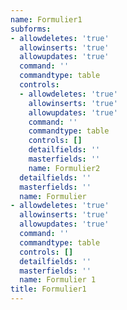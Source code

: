 ```yaml
---
name: Formulier1
subforms:
- allowdeletes: 'true'
  allowinserts: 'true'
  allowupdates: 'true'
  command: ''
  commandtype: table
  controls:
  - allowdeletes: 'true'
    allowinserts: 'true'
    allowupdates: 'true'
    command: ''
    commandtype: table
    controls: []
    detailfields: ''
    masterfields: ''
    name: Formulier2
  detailfields: ''
  masterfields: ''
  name: Formulier
- allowdeletes: 'true'
  allowinserts: 'true'
  allowupdates: 'true'
  command: ''
  commandtype: table
  controls: []
  detailfields: ''
  masterfields: ''
  name: Formulier 1
title: Formulier1
---
```

